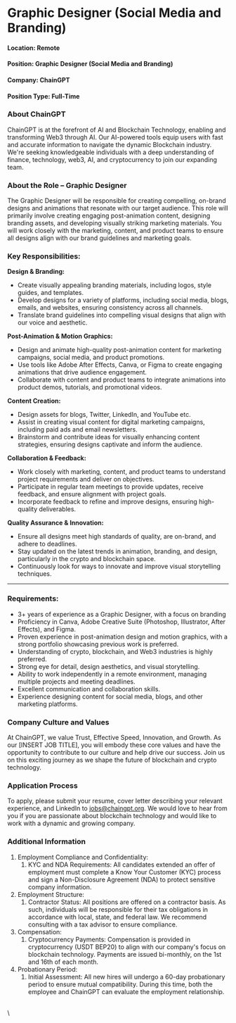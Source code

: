 # Graphic Designer (Social Media and Branding)

#### Location: Remote

#### Position: Graphic Designer (Social Media and Branding)

#### Company: ChainGPT

#### Position Type: Full-Time

### About ChainGPT

ChainGPT is at the forefront of AI and Blockchain Technology, enabling and transforming Web3 through AI. Our AI-powered tools equip users with fast and accurate information to navigate the dynamic Blockchain industry. We're seeking knowledgeable individuals with a deep understanding of finance, technology, web3, AI, and cryptocurrency to join our expanding team.

### About the Role – Graphic Designer

The Graphic Designer will be responsible for creating compelling, on-brand designs and animations that resonate with our target audience. This role will primarily involve creating engaging post-animation content, designing branding assets, and developing visually striking marketing materials. You will work closely with the marketing, content, and product teams to ensure all designs align with our brand guidelines and marketing goals.

### Key Responsibilities:

**Design & Branding:**

* Create visually appealing branding materials, including logos, style guides, and templates.
* Develop designs for a variety of platforms, including social media, blogs, emails, and websites, ensuring consistency across all channels.
* Translate brand guidelines into compelling visual designs that align with our voice and aesthetic.

**Post-Animation & Motion Graphics:**

* Design and animate high-quality post-animation content for marketing campaigns, social media, and product promotions.
* Use tools like Adobe After Effects, Canva, or Figma to create engaging animations that drive audience engagement.
* Collaborate with content and product teams to integrate animations into product demos, tutorials, and promotional videos.

**Content Creation:**

* Design assets for blogs, Twitter, LinkedIn, and YouTube etc.
* Assist in creating visual content for digital marketing campaigns, including paid ads and email newsletters.
* Brainstorm and contribute ideas for visually enhancing content strategies, ensuring designs captivate and inform the audience.

**Collaboration & Feedback:**

* Work closely with marketing, content, and product teams to understand project requirements and deliver on objectives.
* Participate in regular team meetings to provide updates, receive feedback, and ensure alignment with project goals.
* Incorporate feedback to refine and improve designs, ensuring high-quality deliverables.

**Quality Assurance & Innovation:**

* Ensure all designs meet high standards of quality, are on-brand, and adhere to deadlines.
* Stay updated on the latest trends in animation, branding, and design, particularly in the crypto and blockchain space.
* Continuously look for ways to innovate and improve visual storytelling techniques.

***

### Requirements:

* 3+ years of experience as a Graphic Designer, with a focus on branding
* Proficiency in Canva, Adobe Creative Suite (Photoshop, Illustrator, After Effects), and Figma.
* Proven experience in post-animation design and motion graphics, with a strong portfolio showcasing previous work is preferred.
* Understanding of crypto, blockchain, and Web3 industries is highly preferred.
* Strong eye for detail, design aesthetics, and visual storytelling.
* Ability to work independently in a remote environment, managing multiple projects and meeting deadlines.
* Excellent communication and collaboration skills.
* Experience designing content for social media, blogs, and other marketing platforms.

### Company Culture and Values

At ChainGPT, we value Trust, Effective Speed, Innovation, and Growth. As our \[INSERT JOB TITLE], you will embody these core values and have the opportunity to contribute to our culture and help drive our success. Join us on this exciting journey as we shape the future of blockchain and crypto technology.

### Application Process

To apply, please submit your resume, cover letter describing your relevant experience, and LinkedIn to [jobs@chaingpt.org](mailto:jobs@chaingpt.org). We would love to hear from you if you are passionate about blockchain technology and would like to work with a dynamic and growing company.

### Additional Information

1. Employment Compliance and Confidentiality:
   1. KYC and NDA Requirements: All candidates extended an offer of employment must complete a Know Your Customer (KYC) process and sign a Non-Disclosure Agreement (NDA) to protect sensitive company information.
2. Employment Structure:
   1. Contractor Status: All positions are offered on a contractor basis. As such, individuals will be responsible for their tax obligations in accordance with local, state, and federal law. We recommend consulting with a tax advisor to ensure compliance.
3. Compensation:
   1. Cryptocurrency Payments: Compensation is provided in cryptocurrency (USDT BEP20) to align with our company's focus on blockchain technology. Payments are issued bi-monthly, on the 1st and 16th of each month.
4. Probationary Period:
   1. Initial Assessment: All new hires will undergo a 60-day probationary period to ensure mutual compatibility. During this time, both the employee and ChainGPT can evaluate the employment relationship.

\
\
